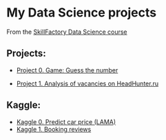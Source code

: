# My Data Science projects

From the [SkillFactory Data Science course](https://skillfactory.ru/data-scientist-pro)

## Projects:

* [Project 0. Game: Guess the number](https://github.com/alpisarev/sf_data_science/tree/main/project_0)

* [Project 1. Аnalysis of vacancies on HeadHunter.ru](https://github.com/alpisarev/sf_data_science/tree/main/project_1)

## Kaggle:

* [Kaggle 0. Predict car price (LAMA)](https://github.com/alpisarev/sf_data_science/tree/main/kaggle_0)
* [Kaggle 1. Booking reviews](https://github.com/alpisarev/sf_data_science/tree/main/kaggle_1)